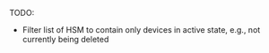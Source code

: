 TODO:
- Filter list of HSM to contain only devices in active state, e.g., not
  currently being deleted
